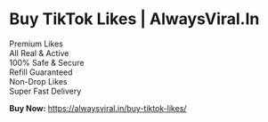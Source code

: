 # Buy TikTok Likes | AlwaysViral.In

Premium Likes<br/>
All Real & Active<br/>
100% Safe & Secure<br/>
Refill Guaranteed<br/>
Non-Drop Likes<br/>
Super Fast Delivery

<b>Buy Now:</b> https://alwaysviral.in/buy-tiktok-likes/
